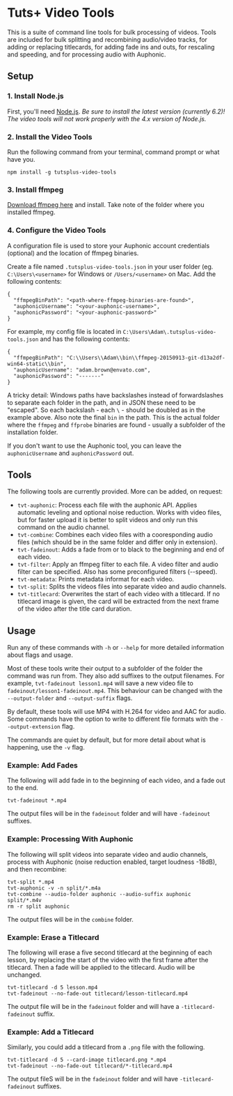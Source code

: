 # Tuts+ Video Tools

This is a suite of command line tools for bulk processing of videos. Tools are included for bulk splitting and recombining audio/video tracks, for adding or replacing titlecards, for adding fade ins and outs, for rescaling and speeding, and for processing audio with Auphonic.

## Setup

### 1. Install Node.js

First, you'll need [Node.js](https://nodejs.org/en/). _Be sure to install the latest version (currently 6.2)! The video tools will not work properly with the 4.x version of Node.js._

### 2. Install the Video Tools

Run the following command from your terminal, command prompt or what have you.

    npm install -g tutsplus-video-tools

### 3. Install ffmpeg

[Download ffmpeg here](https://ffmpeg.org/download.html) and install. Take note of the folder where you installed ffmpeg.

### 4. Configure the Video Tools

A configuration file is used to store your Auphonic account credentials (optional) and the location of ffmpeg binaries. 

Create a file named `.tutsplus-video-tools.json` in your user folder (eg. `C:\Users\<username>` for Windows or `/Users/<username>` on Mac. Add the following contents:

    {
      "ffmpegBinPath": "<path-where-ffmpeg-binaries-are-found>",
      "auphonicUsername": "<your-auphonic-username>",
      "auphonicPassword": "<your-auphonic-password>"
    }

For example, my config file is located in `C:\Users\Adam\.tutsplus-video-tools.json` and has the following contents:

    {
      "ffmpegBinPath": "C:\\Users\\Adam\\bin\\ffmpeg-20150913-git-d13a2df-win64-static\\bin",
      "auphonicUsername": "adam.brown@envato.com",
      "auphonicPassword": "-------"
    }

A tricky detail: Windows paths have backslashes instead of forwardslashes to separate each folder in the path, and in JSON these need to be "escaped". So each backslash - each `\` - should be doubled as in the example above. Also note the final `bin` in the path. This is the actual folder where the `ffmpeg` and `ffprobe` binaries are found - usually a subfolder of the installation folder.

If you don't want to use the Auphonic tool, you can leave the `auphonicUsername` and `auphonicPassword` out.



## Tools

The following tools are currently provided. More can be added, on request:

 - `tvt-auphonic`: Process each file with the auphonic API. Applies automatic leveling and optional noise reduction. Works with video files, but for faster upload it is better to split videos and only run this command on the audio channel.
 - `tvt-combine`: Combines each video files with a cooresponding audio files (which should be in the same folder and differ only in extension).
 - `tvt-fadeinout`: Adds a fade from or to black to the beginning and end of each video.
 - `tvt-filter`: Apply an ffmpeg filter to each file. A video filter and audio filter can be specified. Also has some preconfigured filters (--speed).
 - `tvt-metadata`: Prints metadata informat for each video.
 - `tvt-split`: Splits the videos files into separate video and audio channels.
 - `tvt-titlecard`: Overwrites the start of each video with a titlecard. If no titlecard image is given, the card will be extracted from the next frame of the video after the title card duration.


## Usage

Run any of these commands with `-h` or `--help` for more detailed information about flags and usage.

Most of these tools write their output to a subfolder of the folder the command was run from. They also add suffixes to the output filenames. For example, `tvt-fadeinout lesson1.mp4` will save a new video file to `fadeinout/lesson1-fadeinout.mp4`. This behaviour can be changed with the `--output-folder` and `--output-suffix` flags.

By default, these tools will use MP4 with H.264 for video and AAC for audio. Some commands have the option to write to different file formats with the `--output-extension` flag.

The commands are quiet by default, but for more detail about what is happening, use the `-v` flag.


### Example: Add Fades

The following will add fade in to the beginning of each video, and a fade out to the end.

    tvt-fadeinout *.mp4

The output files will be in the `fadeinout` folder and will have `-fadeinout` suffixes.

### Example: Processing With Auphonic

The following will split videos into separate video and audio channels, process with Auphonic (noise reduction enabled, target loudness -18dB), and then recombine:

    tvt-split *.mp4
    tvt-auphonic -v -n split/*.m4a
    tvt-combine --audio-folder auphonic --audio-suffix auphonic split/*.m4v
    rm -r split auphonic

The output files will be in the `combine` folder.

### Example: Erase a Titlecard

The following will erase a five second titlecard at the beginning of each lesson, by replacing the start of the video with the first frame after the titlecard. Then a fade will be applied to the titlecard. Audio will be unchanged.

    tvt-titlecard -d 5 lesson.mp4
    tvt-fadeinout --no-fade-out titlecard/lesson-titlecard.mp4

The output file will be in the `fadeinout` folder and will have a `-titlecard-fadeinout` suffix.


### Example: Add a Titlecard

Similarly, you could add a titlecard from a `.png` file with the following.

    tvt-titlecard -d 5 --card-image titlecard.png *.mp4
    tvt-fadeinout --no-fade-out titlecard/*-titlecard.mp4

The output fileS will be in the `fadeinout` folder and will have `-titlecard-fadeinout` suffixes.
